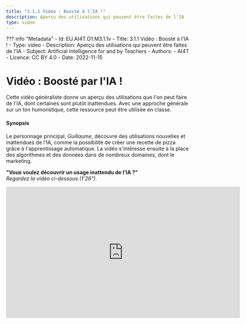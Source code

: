 ```yaml
---
title: "3.1.1 Vidéo : Boosté à l'IA !"
description: Aperçu des utilisations qui peuvent être faites de l'IA
type: video
---
```

??? info "Metadata"
    - Id: EU.AI4T.O1.M3.1.1v
    - Title: 3.1.1 Vidéo : Boosté à l'IA !
    - Type: video
    - Description: Aperçu des utilisations qui peuvent être faites de l'IA
    - Subject: Artificial Intelligence for and by Teachers
    - Authors:
        - AI4T 
    - Licence: CC BY 4.0
    - Date: 2022-11-15

# Vidéo : Boosté par l'IA !

Cette vidéo généraliste donne un aperçu des utilisations que l'on peut faire de l'IA, dont certaines sont plutôt inattendues.
Avec une approche générale sur un ton humoristique, cette ressource peut être utilisée en classe.

#### Synopsis
Le personnage principal, _Guillaume_, découvre des utilisations nouvelles et inattendues de l'IA, comme la possibilité de créer une recette de pizza grâce à l'apprentissage automatique. La vidéo s'intéresse ensuite à la place des algorithmes et des données dans de nombreux domaines, dont le marketing.

**"Vous voulez découvrir un usage inattendu de l'IA ?"**  
_Regardez la vidéo ci-dessous (1'26")_.

<center><iframe width="640" height="360" src="https://www.youtube.com/embed/97ZljRHjJq8?rel=0&showinfo=0&cc_load_policy=1&hl=en&modestbranding=1" frameborder="0" allowfullscreen></iframe></center>

